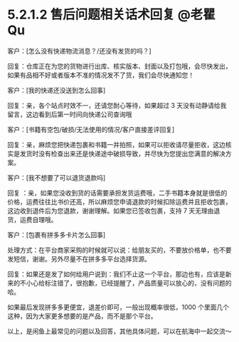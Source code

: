# 5.2.1.2 售后问题相关话术回复 @老瞿 Qu

客户：[怎么没有快递物流消息？/还没有发货的吗？]

回复：仓库正在为您的货物进行出库、核实版本、封面以及打包哦，会尽快发出，如果有品相不好或者版本不准的情况发不了货，我们会尽快通知您！

客户：[我的快递还没送到怎么回事]

回复：亲，各个站点时效不一，还请您耐心等待，如果超过 3 天没有动静请给我留言，这边看到后第一时间向快递公司查询哦

客户：[书籍有空包/破损/无法使用的情况/客户直接差评回复]

回复：亲，麻烦您把快递包裹和书籍一并拍照，如果可以拒收请尽量拒收，这边核实是发货时没有检查出来还是快递途中破损导致，并尽快为您提出您满意的解决方案。

客户：[我不想要了可以退货退款吗]

回复 ：亲，如果您没收到货的话需要承担发货运费哦，二手书籍本身就是很低的价格，运费往往比书价还高，所以麻烦您申请退款的时候扣除运费并且拒收包裹，这边收到退件后为您退款，谢谢理解。如果您已签收包裹，支持 7 天无理由退货，运费自理哦。

客户：[包裹有拼多多卡片怎么回事]

处理方式：在平台商家采购的时候就可以说：给朋友买的，不要放价格单，也不要发短信，谢谢。另外尽量不在拼多多平台选择货源。

回复：如果还是发了如何给用户说到：我们不止这一个平台，那边也有，应该是新来的不小心给标注错了，很抱歉，已经提醒了，产品质量可以放心的，没有问题的哈。

如果最后发现拼多多更便宜，退差价即可，一般出现概率很低，1000 个里面几个这种，因为大家更多想要的是产品，而不是那个平台。

以上，是闲鱼上最常见的问题以及回答，其他具体问题，可以在航海中一起交流～